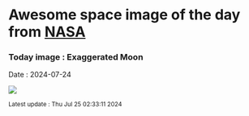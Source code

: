 
# Awesome space image of the day from [NASA](https://api.nasa.gov/)

### Today image : Exaggerated Moon
Date : 2024-07-24

![](https://apod.nasa.gov/apod/image/2407/ExaggeratedMoon_Ibatulin_960.jpg)

<small>Latest update : Thu Jul 25 02:33:11 2024</small>
        